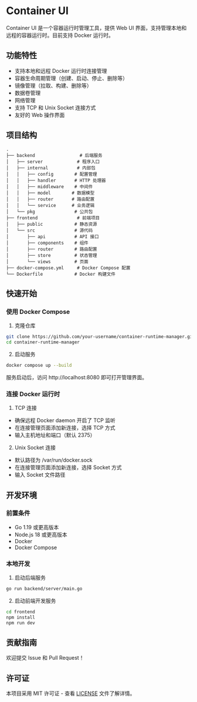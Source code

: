 # Container UI

Container UI 是一个容器运行时管理工具，提供 Web UI 界面，支持管理本地和远程的容器运行时。目前支持 Docker 运行时。

## 功能特性

- 支持本地和远程 Docker 运行时连接管理
- 容器生命周期管理（创建、启动、停止、删除等）
- 镜像管理（拉取、构建、删除等）
- 数据卷管理
- 网络管理
- 支持 TCP 和 Unix Socket 连接方式
- 友好的 Web 操作界面

## 项目结构

```
.
├── backend                 # 后端服务
│   ├── server             # 程序入口
│   ├── internal           # 内部包
│   │   ├── config        # 配置管理
│   │   ├── handler       # HTTP 处理器
│   │   ├── middleware    # 中间件
│   │   ├── model        # 数据模型
│   │   ├── router       # 路由配置
│   │   └── service      # 业务逻辑
│   └── pkg               # 公共包
├── frontend               # 前端项目
│   ├── public            # 静态资源
│   └── src               # 源代码
│       ├── api           # API 接口
│       ├── components    # 组件
│       ├── router        # 路由配置
│       ├── store         # 状态管理
│       └── views         # 页面
├── docker-compose.yml     # Docker Compose 配置
└── Dockerfile            # Docker 构建文件
```

## 快速开始

### 使用 Docker Compose

1. 克隆仓库
```bash
git clone https://github.com/your-username/container-runtime-manager.git
cd container-runtime-manager
```

2. 启动服务
```bash
docker compose up --build
```

服务启动后，访问 http://localhost:8080 即可打开管理界面。

### 连接 Docker 运行时

1. TCP 连接
- 确保远程 Docker daemon 开启了 TCP 监听
- 在连接管理页面添加新连接，选择 TCP 方式
- 输入主机地址和端口（默认 2375）

2. Unix Socket 连接
- 默认路径为 /var/run/docker.sock
- 在连接管理页面添加新连接，选择 Socket 方式
- 输入 Socket 文件路径

## 开发环境

### 前置条件

- Go 1.19 或更高版本
- Node.js 18 或更高版本
- Docker
- Docker Compose

### 本地开发

1. 启动后端服务
```bash
go run backend/server/main.go
```

2. 启动前端开发服务
```bash
cd frontend
npm install
npm run dev
```

## 贡献指南

欢迎提交 Issue 和 Pull Request！

## 许可证

本项目采用 MIT 许可证 - 查看 [LICENSE](LICENSE) 文件了解详情。
